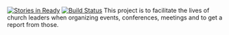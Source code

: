 [![Stories in Ready](https://badge.waffle.io/ldszion/zion.png?label=ready&title=Ready)](https://waffle.io/ldszion/zion)
[![Build Status](https://travis-ci.org/ParleyMartins/zion.svg)](https://travis-ci.org/ParleyMartins/zion)
This project is to facilitate the lives of church leaders when organizing events, conferences, meetings and to get a report from those.

